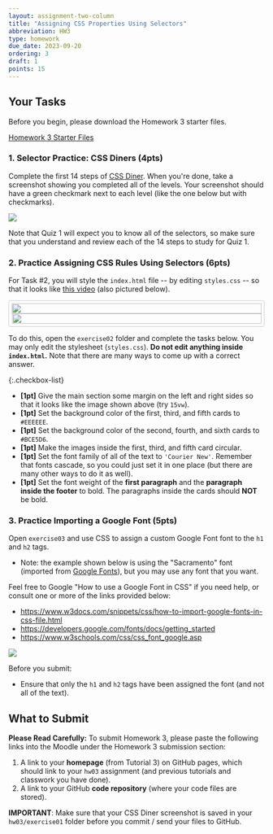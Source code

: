 ```yaml
---
layout: assignment-two-column
title: "Assigning CSS Properties Using Selectors"
abbreviation: HW3
type: homework
due_date: 2023-09-20
ordering: 3
draft: 1
points: 15
---
```


<style>
    .continuous {
        display: flex;
        flex-direction: column;
        border: solid 1px #CCC;
        border-radius: 4px;
        padding: 5px;
        max-width: 600px;
    }

    .continuous img {
        width: 100%;
    }
    .continuous img:nth-child(2) {
        margin-left: 1px;
        width: 99.9%;
    }
</style>

## Your Tasks
Before you begin, please download the Homework 3 starter files.

<a href="/fall2023/course-files/homework/hw03.zip" class="nu-button">Homework 3 Starter Files <i class="fas fa-download"></i></a> 

### 1. Selector Practice: CSS Diners (4pts)
Complete the first 14 steps of <a href="https://flukeout.github.io/" target="_blank">CSS Diner</a>. When you're done, take a screenshot showing you completed all of the levels. Your screenshot should have a green checkmark next to each level (like the one below but with checkmarks).

<img class="small frame" src="/fall2023/assets/images/homework/hw03/exercise01.png" />

Note that Quiz 1 will expect you to know all of the selectors, so make sure that you understand and review each of the 14 steps to study for Quiz 1.

### 2. Practice Assigning CSS Rules Using Selectors (6pts)

For Task #2, you will style the `index.html` file -- by editing `styles.css` -- so that it looks like <a href="https://drive.google.com/file/d/1dqZdvTELzxYBOoTtsxxa30IEvw_MAKT5/view?usp=sharing" target="_blank">this video</a> (also pictured below).

<div class="continuous">
    <img src="/fall2023/assets/images/homework/hw03/exercise02a.png" /> 
    <img src="/fall2023/assets/images/homework/hw03/exercise02b.png" />
</div>

To do this, open the `exercise02` folder and complete the tasks below. You may only edit the stylesheet (`styles.css`). **Do not edit anything inside `index.html`.** Note that there are many ways to come up with a correct answer.


{:.checkbox-list}
* **[1pt]** Give the main section some margin on the left and right sides so that it looks like the image shown above (try `15vw`).
* **[1pt]** Set the background color of the first, third, and fifth cards to `#EEEEEE`.
* **[1pt]** Set the background color of the second, fourth, and sixth cards to `#BCE5D6`.
* **[1pt]** Make the images inside the first, third, and fifth card circular.
* **[1pt]** Set the font family of all of the text to `'Courier New'`. Remember that fonts cascade, so you could just set it in one place (but there are many other ways to do it as well).
* **[1pt]** Set the font weight of the **first paragraph** and the **paragraph inside the footer** to bold. The paragraphs inside the cards should **NOT** be bold.


### 3. Practice Importing a Google Font (5pts)
Open `exercise03` and use CSS to assign a custom Google Font font to the `h1` and `h2` tags. 

* Note: the example shown below is using the "Sacramento" font (imported from <a href="https://fonts.google.com/specimen/Sacramento" target="_blank">Google Fonts</a>), but you may use any font that you want.

Feel free to Google "How to use a Google Font in CSS" if you need help, or consult one or more of the links provided below:
* <a href="https://www.w3docs.com/snippets/css/how-to-import-google-fonts-in-css-file.html" target="_blank">https://www.w3docs.com/snippets/css/how-to-import-google-fonts-in-css-file.html</a>
* <a href="https://developers.google.com/fonts/docs/getting_started" target="_blank">https://developers.google.com/fonts/docs/getting_started</a>
* <a href="https://www.w3schools.com/css/css_font_google.asp" target="_blank">https://www.w3schools.com/css/css_font_google.asp</a>

<img class="frame xsmall" src="/fall2023/assets/images/homework/hw03/exercise03.png" />

Before you submit:
* Ensure that only the `h1` and `h2` tags have been assigned the font (and not all of the text).

## What to Submit
**Please Read Carefully:** To submit Homework 3, please paste the following links into the Moodle under the Homework 3 submission section:

1. A link to your **homepage** (from Tutorial 3) on GitHub pages, which should link to your `hw03` assignment (and previous tutorials and classwork you have done).
2. A link to your GitHub **code repository** (where your code files are stored).
    
    
**IMPORTANT**: Make sure that your CSS Diner screenshot is saved in your `hw03/exercise01` folder before you commit / send your files to GitHub.